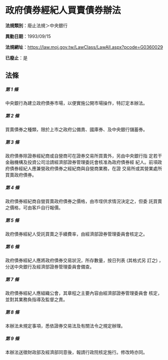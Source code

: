 # 政府債券經紀人買賣債券辦法

**法規類別**：廢止法規＞中央銀行

**異動日期**：1993/09/15  

**法規網址**：https://law.moj.gov.tw/LawClass/LawAll.aspx?pcode=G0360029

**已廢止**：是



## 法條
##### 第 1 條
中央銀行為建立政府債券市場，以便實施公開市場操作，特訂定本辦法。

##### 第 2 條
買賣債券之種類，限於上市之政府公備責、國庫券、及中央銀行儲蓄券。

##### 第 3 條
政府債券除證券經紀商或自營商可在證券交易所買賣外，另由中央銀行指
定若干金融機構及投資公司洽請經濟部證券管理委託會核准為政府債券經
紀人。前項政府債券經紀人應兼營政府債券之經紀商與自營商業務，在證
交易所或其營業處所買賣政府債券。

##### 第 4 條
政府債券經紀商自營買賣政府債券之價格，由市垤供求情況決定之，但委
託買賣之價格，可由客戶自行報價。

##### 第 5 條
政府債券經紀人受託買賣之手續費率，由經濟部證券管理委員會核定之。

##### 第 6 條
政府債券經紀人應將政府債券交易狀況，所存數量，按日列表 (其格式另
訂之) ，分送中央銀行及經濟部證券管理委員會備查。

##### 第 7 條
政府債券經紀人應組織公會，其章程之主要內容由經濟部證券管理委員會
核定，並對其業務負指導及監督之責。

##### 第 8 條
本辦法未規定事項，悉依證券交易法及有關法令之規定辦理。

##### 第 9 條
本辦法送徵財政部及經濟部同意後，報請行政院核定施行。修改時亦同。


